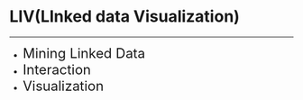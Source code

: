 # LIV(LInked data Visualization)
-------------------------------------------
*  <font size=5>Mining Linked Data</font>
*  <font size=5>Interaction</font>
*  <font size=5>Visualization</font>

